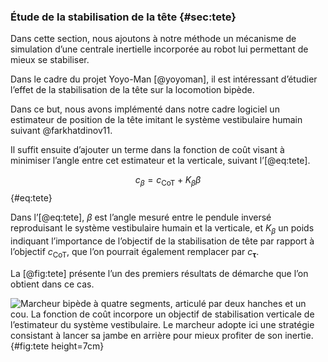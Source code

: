 ### Étude de la stabilisation de la tête {#sec:tete}

Dans cette section, nous ajoutons à notre méthode un mécanisme de simulation d’une centrale inertielle incorporée au
robot lui permettant de mieux se stabiliser.

Dans le cadre du projet Yoyo-Man [@yoyoman], il est intéressant d’étudier l’effet de la stabilisation de la tête sur la
locomotion bipède.

Dans ce but, nous avons implémenté dans notre cadre logiciel un estimateur de position de la tête imitant le système
vestibulaire humain suivant @farkhatdinov11.

Il suffit ensuite d’ajouter un terme dans la fonction de coût visant à minimiser l’angle entre cet estimateur et la
verticale, suivant l’[@eq:tete].

$$ c_\beta = c_{\text{CoT}} + K_\beta \beta $$ {#eq:tete}

Dans l’[@eq:tete], $\beta$ est l’angle mesuré entre le pendule inversé reproduisant le système vestibulaire humain et
la verticale, et $K_\beta$ un poids indiquant l’importance de l’objectif de la stabilisation de tête par rapport à
l’objectif $c_{\text{CoT}}$, que l’on pourrait également remplacer par $c_{\bm\tau}$.

La [@fig:tete] présente l’un des premiers résultats de démarche que l’on obtient dans ce cas.

![Marcheur bipède à quatre segments, articulé par deux hanches et un cou. La fonction de coût incorpore un objectif de
stabilisation verticale de l’estimateur du système vestibulaire. Le marcheur adopte ici une stratégie consistant à
lancer sa jambe en arrière pour mieux profiter de son inertie.](imgs/tete.png){#fig:tete height=7cm}
